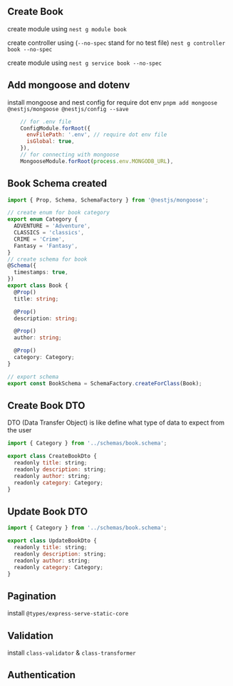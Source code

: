 ## Create Book

create module using
`nest g module book`

create controller using (`--no-spec` stand for no test file)
`nest g controller book --no-spec`

create module using
`nest g service book --no-spec`

## Add mongoose and dotenv

install mongoose and nest config for require dot env
`pnpm add mongoose @nestjs/mongoose @nestjs/config --save`

```js
    // for .env file
    ConfigModule.forRoot({
      envFilePath: '.env', // require dot env file
      isGlobal: true,
    }),
    // for connecting with mongoose
    MongooseModule.forRoot(process.env.MONGODB_URL),
```

## Book Schema created

```ts
import { Prop, Schema, SchemaFactory } from '@nestjs/mongoose';

// create enum for book category
export enum Category {
  ADVENTURE = 'Adventure',
  CLASSICS = 'classics',
  CRIME = 'Crime',
  Fantasy = 'Fantasy',
}
// create schema for book
@Schema({
  timestamps: true,
})
export class Book {
  @Prop()
  title: string;

  @Prop()
  description: string;

  @Prop()
  author: string;

  @Prop()
  category: Category;
}

// export schema
export const BookSchema = SchemaFactory.createForClass(Book);
```

## Create Book DTO

DTO (Data Transfer Object) is like define what type of data to expect from the user

```js
import { Category } from '../schemas/book.schema';

export class CreateBookDto {
  readonly title: string;
  readonly description: string;
  readonly author: string;
  readonly category: Category;
}

```

## Update Book DTO

```js
import { Category } from '../schemas/book.schema';

export class UpdateBookDto {
  readonly title: string;
  readonly description: string;
  readonly author: string;
  readonly category: Category;
}

```

## Pagination

install `@types/express-serve-static-core`

## Validation

install `class-validator` & `class-transformer`


## Authentication
